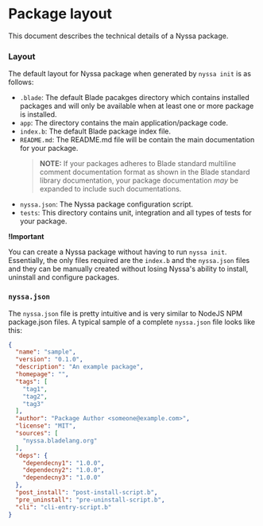 # Package layout

This document describes the technical details of a Nyssa package.

### Layout

The default layout for Nyssa package when generated by `nyssa init` is as 
follows:

- `.blade`: The default Blade pacakges directory which contains 
  installed packages and will only be available when at least one 
  or more package is installed.
- `app`: The directory contains the main application/package code.
- `index.b`: The default Blade package index file.
- `README.md`: The README.md file will be contain the main documentation 
  for your package.
  > **NOTE:**
  > If your packages adheres to Blade standard multiline comment 
  > documentation format as shown in the Blade standard library 
  > documentation, your package documentation _may_ be expanded to include
  > such documentations.
- `nyssa.json`: The Nyssa package configuration script.
- `tests`: This directory contains unit, integration and all types 
  of tests for your package.

**!Important**

You can create a Nyssa package without having to run `nyssa init`. Essentially,
the only files required are the `index.b` and the `nyssa.json` files and they
can be manually created without losing Nyssa's ability to install, uninstall
and configure packages.


### `nyssa.json`

The `nyssa.json` file is pretty intuitive and is very similar to NodeJS NPM
package.json files. A typical sample of a complete `nyssa.json` file looks like this:

```json
{
  "name": "sample", 
  "version": "0.1.0", 
  "description": "An example package", 
  "homepage": "", 
  "tags": [
    "tag1",
    "tag2",
    "tag3"
  ], 
  "author": "Package Author <someone@example.com>", 
  "license": "MIT", 
  "sources": [
    "nyssa.bladelang.org"
  ],
  "deps": {
    "dependecny1": "1.0.0",
    "dependecny2": "1.0.0",
    "dependecny3": "1.0.0"
  },
  "post_install": "post-install-script.b",
  "pre_uninstall": "pre-uninstall-script.b",
  "cli": "cli-entry-script.b"
}
```



